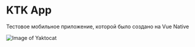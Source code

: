 # KTK App

Тестовое мобильное приложение, которой было создано на Vue Native

![Image of Yaktocat](https://i.imgur.com/bKcVAkZ.png)

